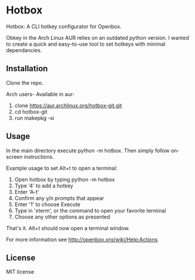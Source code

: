 # Hotbox

Hotbox: A CLI hotkey configurator for Openbox.

Obkey in the Arch Linux AUR relies on an outdated python version.
I wanted to create a quick and easy-to-use tool to set hotkeys with minimal dependancies.

## Installation

Clone the repo.

Arch users- Available in aur:
1. clone https://aur.archlinux.org/hotbox-git.git
2. cd hotbox-git
3. run makepkg -si

## Usage

In the main directory execute python -m hotbox.
Then simply follow on-screen instructions.

Example usage to set Alt+t to open a terminal:
1. Open hotbox by typing python -m hotbox
2. Type '4' to add a hotkey
3. Enter 'A-t'
4. Confirm any y/n prompts that appear
5. Enter '1' to choose Execute
6. Type in 'xterm', or the command to open your favorite terminal
7. Choose any other options as presented

That's it. Alt+t should now open a terminal window.

For more information see http://openbox.org/wiki/Help:Actions

## License

MIT license
